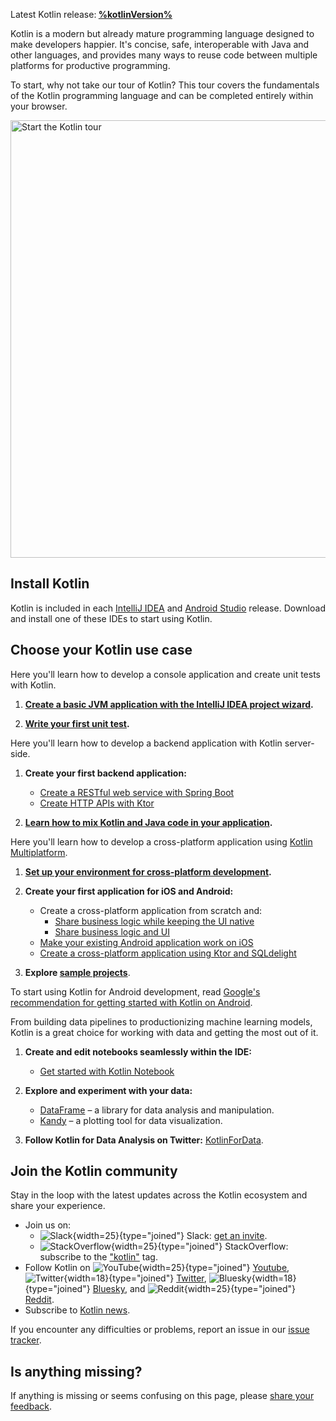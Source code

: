 [//]: # (title: Get started with Kotlin)

<tldr>
<p>Latest Kotlin release:<b> <a href="%kotlinLatestWhatsnew%">%kotlinVersion%</a></b></p>
</tldr>

Kotlin is a modern but already mature programming language designed to make developers happier.
It's concise, safe, interoperable with Java and other languages, and provides many ways to reuse code between multiple platforms for productive programming.

To start, why not take our tour of Kotlin? This tour covers the fundamentals of the Kotlin programming language and can
be completed entirely within your browser.

<a href="kotlin-tour-welcome.md"><img src="start-kotlin-tour.svg" width="700" alt="Start the Kotlin tour" style="block"/></a>

## Install Kotlin

Kotlin is included in each [IntelliJ IDEA](https://www.jetbrains.com/idea/download/) and [Android Studio](https://developer.android.com/studio) release.
Download and install one of these IDEs to start using Kotlin.

## Choose your Kotlin use case
 
<tabs>

<tab id="console" title="Console">

Here you'll learn how to develop a console application and create unit tests with Kotlin.

1. **[Create a basic JVM application with the IntelliJ IDEA project wizard](jvm-console-app.md).**

2. **[Write your first unit test](jvm-test-using-junit.md).**

</tab>

<tab id="backend" title="Backend">

Here you'll learn how to develop a backend application with Kotlin server-side.

1. **Create your first backend application:**

     * [Create a RESTful web service with Spring Boot](jvm-get-started-spring-boot.md)
     * [Create HTTP APIs with Ktor](https://ktor.io/docs/creating-http-apis.html)

2. **[Learn how to mix Kotlin and Java code in your application](mixing-java-kotlin-intellij.md).**

</tab>

<tab id="cross-platform-mobile" title="Cross-platform">

Here you'll learn how to develop a cross-platform application using [Kotlin Multiplatform](https://www.jetbrains.com/help/kotlin-multiplatform-dev/get-started.html).

1. **[Set up your environment for cross-platform development](https://www.jetbrains.com/help/kotlin-multiplatform-dev/quickstart.html).**

2. **Create your first application for iOS and Android:**

   * Create a cross-platform application from scratch and:
     * [Share business logic while keeping the UI native](https://www.jetbrains.com/help/kotlin-multiplatform-dev/multiplatform-create-first-app.html)
     * [Share business logic and UI](https://www.jetbrains.com/help/kotlin-multiplatform-dev/compose-multiplatform-create-first-app.html)
   * [Make your existing Android application work on iOS](https://www.jetbrains.com/help/kotlin-multiplatform-dev/multiplatform-integrate-in-existing-app.html)
   * [Create a cross-platform application using Ktor and SQLdelight](https://www.jetbrains.com/help/kotlin-multiplatform-dev/multiplatform-ktor-sqldelight.html)

3. **Explore [sample projects](https://www.jetbrains.com/help/kotlin-multiplatform-dev/multiplatform-samples.html)**.

</tab>

<tab id="android" title="Android">

To start using Kotlin for Android development, read [Google's recommendation for getting started with Kotlin on Android](https://developer.android.com/kotlin/get-started).

</tab>

<tab id="data-analysis" title="Data analysis">

From building data pipelines to productionizing machine learning models, Kotlin is a great choice for working with data and getting the most out of it.

1. **Create and edit notebooks seamlessly within the IDE:**

   * [Get started with Kotlin Notebook](get-started-with-kotlin-notebooks.md)

2. **Explore and experiment with your data:**

   * [DataFrame](https://kotlin.github.io/dataframe/overview.html) – a library for data analysis and manipulation.
   * [Kandy](https://kotlin.github.io/kandy/welcome.html) – a plotting tool for data visualization.

3. **Follow Kotlin for Data Analysis on Twitter:** [KotlinForData](http://twitter.com/KotlinForData).

</tab>

</tabs>

## Join the Kotlin community

Stay in the loop with the latest updates across the Kotlin ecosystem and share your experience.

* Join us on:
  * ![Slack](slack.svg){width=25}{type="joined"} Slack: [get an invite](https://surveys.jetbrains.com/s3/kotlin-slack-sign-up).
  * ![StackOverflow](stackoverflow.svg){width=25}{type="joined"} StackOverflow: subscribe to the ["kotlin"](https://stackoverflow.com/questions/tagged/kotlin) tag.
* Follow Kotlin on ![YouTube](youtube.svg){width=25}{type="joined"} [Youtube](https://www.youtube.com/channel/UCP7uiEZIqci43m22KDl0sNw), ![Twitter](twitter.svg){width=18}{type="joined"} [Twitter](https://twitter.com/kotlin), ![Bluesky](bsky.svg){width=18}{type="joined"} [Bluesky](https://bsky.app/profile/kotlinlang.org), and ![Reddit](reddit.svg){width=25}{type="joined"} [Reddit](https://www.reddit.com/r/Kotlin/).
* Subscribe to [Kotlin news](https://info.jetbrains.com/kotlin-communication-center.html).

If you encounter any difficulties or problems, report an issue in our [issue tracker](https://youtrack.jetbrains.com/issues/KT).

## Is anything missing?

If anything is missing or seems confusing on this page, please [share your feedback](https://surveys.hotjar.com/d82e82b0-00d9-44a7-b793-0611bf6189df).
